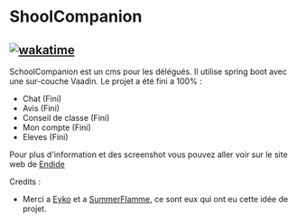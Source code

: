 # ShoolCompanion

## [![wakatime](https://wakatime.com/badge/user/ceb0a75a-8f2b-44a2-a5c3-7d734dcb27b3/project/8bcead17-96eb-46fe-8548-33dc89e367a5.svg)](https://wakatime.com/badge/user/ceb0a75a-8f2b-44a2-a5c3-7d734dcb27b3/project/8bcead17-96eb-46fe-8548-33dc89e367a5)

SchoolCompanion est un cms pour les délégués.
Il utilise spring boot avec une sur-couche Vaadin. Le projet a été fini a 100% :

- Chat (Fini)
- Avis (Fini)
- Conseil de classe (Fini)
- Mon compte (Fini)
- Eleves (Fini)

Pour plus d'information et des screenshot vous pouvez aller voir sur le site web de [Endide](https://endide.com/schoolcompanion.html)

Credits :

- Merci a [Eyko](https://github.com/EyKo-dev) et a [SummerFlamme](https://github.com/summerflamme), ce sont eux qui ont eu cette idée de projet.
